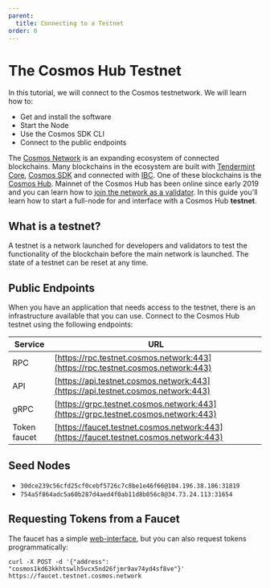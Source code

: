 ```yaml
---
parent:
  title: Connecting to a Testnet
order: 0
---
```


# The Cosmos Hub Testnet

In this tutorial, we will connect to the Cosmos testnetwork. We will learn how to:

- Get and install the software
- Start the Node
- Use the Cosmos SDK CLI
- Connect to the public endpoints

The [Cosmos Network](https://cosmos.network) is an expanding ecosystem of connected blockchains. Many blockchains in the ecosystem are built with [Tendermint Core](https://docs.tendermint.com/), [Cosmos SDK](https://docs.cosmos.network/) and connected with [IBC](https://ibcprotocol.org/). One of these blockchains is the [Cosmos Hub](https://cosmos.network/features). Mainnet of the Cosmos Hub has been online since early 2019 and you can learn how to [join the network as a validator](https://hub.cosmos.network/main/validators/validator-setup.html). In this guide you'll learn how to start a full-node for and interface with a Cosmos Hub **testnet**.

## What is a testnet?

A testnet is a network launched for developers and validators to test the functionality of the blockchain before the main network is launched. The state of a testnet can be reset at any time.

## Public Endpoints

When you have an application that needs access to the testnet, there is an infrastructure available that you can use.
Connect to the Cosmos Hub testnet using the following endpoints:

| Service      | URL                                                                                    |
| ------------ | -------------------------------------------------------------------------------------- |
| RPC          | [https://rpc.testnet.cosmos.network:443](https://rpc.testnet.cosmos.network:443)       |
| API          | [https://api.testnet.cosmos.network:443](https://api.testnet.cosmos.network:443)       |
| gRPC         | [https://grpc.testnet.cosmos.network:443](https://grpc.testnet.cosmos.network:443)     |
| Token faucet | [https://faucet.testnet.cosmos.network:443](https://faucet.testnet.cosmos.network:443) |

## Seed Nodes

* `30dce239c56cfd25cf0cebf5726c7c8be1e46f66@104.196.38.186:31819`
* `754a5f864adc5a60b287d4aed4f0ab11d8b056c8@34.73.24.113:31654`

## Requesting Tokens from a Faucet

The faucet has a simple [web-interface](https://faucet.testnet.cosmos.network), but you can also request tokens programmatically:

```
curl -X POST -d '{"address": "cosmos1kd63kkhtswlh5vcx5nd26fjmr9av74yd4sf8ve"}' https://faucet.testnet.cosmos.network
```